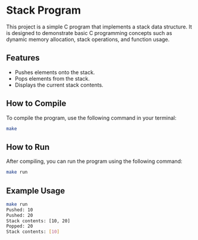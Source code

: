 # Stack Program

This project is a simple C program that implements a stack data structure. It is designed to demonstrate basic C programming concepts such as dynamic memory allocation, stack operations, and function usage.

## Features

- Pushes elements onto the stack.
- Pops elements from the stack.
- Displays the current stack contents.

## How to Compile

To compile the program, use the following command in your terminal:

```bash
make
```

## How to Run

After compiling, you can run the program using the following command:

```bash
make run
```

## Example Usage

```bash
make run
Pushed: 10
Pushed: 20
Stack contents: [10, 20]
Popped: 20
Stack contents: [10]
```